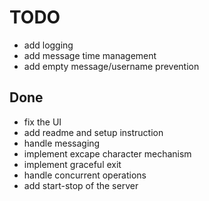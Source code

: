 # TODO

- add logging
- add message time management
- add empty message/username prevention

## Done

- fix the UI
- add readme and setup instruction
- handle messaging
- implement excape character mechanism
- implement graceful exit
- handle concurrent operations
- add start-stop of the server
